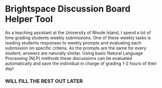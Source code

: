 # Brightspace Discussion Board Helper Tool
As a teaching assistant at the University of Rhode Island, I spend a lot of time grading students weekly submissions. One of these weekly tasks is reading students responses to weekly prompts and evaluating each submission on specific criteria. As the prompts are the same for every student; answers are naturally similar. Using basic Natural Language Processing (NLP) methods these discussions can be evaluated automatically and save the individual in charge of grading 1-2 hours of their day!  
  

### WILL FILL THE REST OUT LATER

